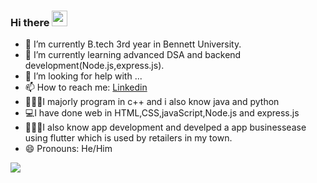 ### Hi there <img  src="https://camo.githubusercontent.com/e8e7b06ecf583bc040eb60e44eb5b8e0ecc5421320a92929ce21522dbc34c891/68747470733a2f2f6d656469612e67697068792e636f6d2f6d656469612f6876524a434c467a6361737252346961377a2f67697068792e676966" width="25" height="25"/>

- 🔭 I’m currently B.tech 3rd year in Bennett University.
- 🌱 I’m currently learning advanced DSA and backend development(Node.js,express.js).
- 🤔 I’m looking for help with ...
- 📫 How to reach me: [Linkedin](https://www.linkedin.com/in/shrey-agrawal-12ab95183/)
- 👨🏽‍💻I majorly program in c++ and i also know java and python
- 💻I have done web in HTML,CSS,javaScript,Node.js and express.js
- 👨🏽‍💻I also know app development and develped a app businessease using flutter which is used by retailers in my town.
- 😄 Pronouns: He/Him

<img src="https://github-readme-stats.vercel.app/api?username=shrey-creator&&show_icons=true&title_color=ffffff&icon_color=bb2acf&text_color=daf7dc&bg_color=151515"/>
